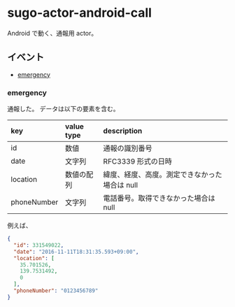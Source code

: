 # sugo-actor-android-call

Android で動く、通報用 actor。


## イベント

+ [emergency](#event/emergency)


### emergency <a id="event/emergency">

通報した。
データは以下の要素を含む。

|key|value type|description|
|:--|:--|:--|
|id|数値|通報の識別番号|
|date|文字列|RFC3339 形式の日時|
|location|数値の配列|緯度、経度、高度。測定できなかった場合は null|
|phoneNumber|文字列|電話番号。取得できなかった場合は null|

例えば、

```json
{
  "id": 331549022,
  "date": "2016-11-11T18:31:35.593+09:00",
  "location": [
    35.701526,
    139.7531492,
    0
  ],
  "phoneNumber": "0123456789"
}
```
